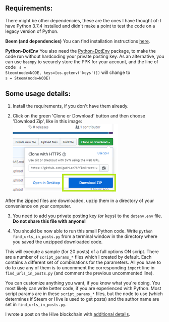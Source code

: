 ## Requirements:

There might be other dependencies, these are the ones I have thought of:
I have Python 3.7.4 installed and didn't make a point to test the code on a legacy version of Python.

**Beem (and dependencies)**
You can find installation instructions [here](https://beem.readthedocs.io/en/latest/installation.html).

**Python-DotEnv**
You also need the [Python-DotEnv](https://pypi.org/project/python-dotenv/) package, to make the code run without hardcoding your private posting key. As an alternative, you can use <code>beempy</code> to securely store the PPK for your account, and the line of code <code>
s = Steem(node=NODE, keys=[os.getenv('keys')])</code> will change to <code>
s = Steem(node=NODE)</code> 

## Some usage details:

1. Install the requirements, if you don't have them already.

2. Click on the green 'Clone or Download' button and then choose 'Download Zip', like in this image:
![Download zip walkthrough](download_zip.png)

After the zipped files are downloaded, upzip them in a directory of your convenience on your computer.

3. You need to add you private posting key (or keys) to the <code>dotenv.env</code> file. **Do not share this file with anyone!**

4. You should be now able to run this small Python code. Write <code>python find_urls_in_posts.py</code> from a terminal window in the directory where you saved the unzipped downloaded code.

This will execute a sample (for 20 posts) of a full options ON script. There are a number of <code>script_params_*</code> files which I created by default. Each contains a different set of combinations for the parameters. All you have to do to use any of them is to uncomment the corresponding <code>import</code> line in <code>find_urls_in_posts.py</code> (and comment the previous uncommented line).

You can customize anything you want, if you know what you're doing. You most likely can write better code, if you are experienced with Python. Most script params are in these <code>script_params_*</code> files, but the node to use (which determines if Steem or Hive is used to get posts) and the author name are set in <code>find_urls_in_posts.py</code>.

I wrote a post on the Hive blockchain with [additional details](https://peakd.com/hive-139531/@gadrian/python-script-to-find-and-test-urls-in-your-hive-or-steem-posts).
